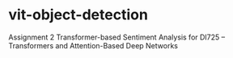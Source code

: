 # vit-object-detection
Assignment 2 Transformer-based Sentiment Analysis for DI725 – Transformers and Attention-Based Deep Networks
